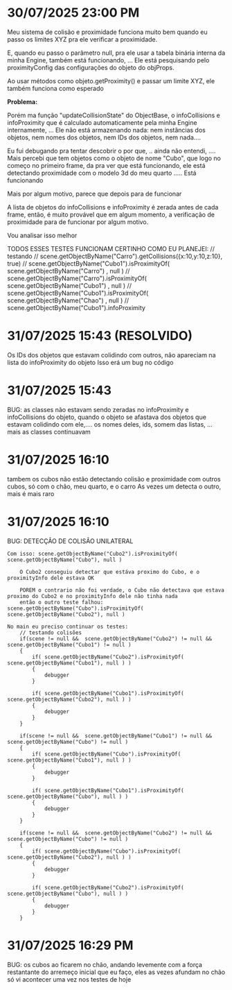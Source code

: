 # 30/07/2025 23:00 PM
Meu sistema de colisão e proximidade funciona muito bem quando eu passo os limites XYZ pra ele verificar a proximidade.

E, quando eu passo o parâmetro null, pra ele usar a tabela binária interna da minha Engine, também está funcionando, ... Ele está pesquisando pelo proximityConfig das configurações do objeto do objProps.

Ao usar métodos como objeto.getProximity() e passar um limite XYZ, ele também funciona como esperado

**Problema:**

Porém ma função "updateCollisionState" do ObjectBase, o infoCollisions e infoProximity que é calculado automaticamente pela minha Engine internamente, ... Ele não está armazenando nada: nem instâncias dos objetos, nem nomes dos objetos, nem IDs dos objetos, nem nada....

Eu fui debugando pra tentar descobrir o por que, .. ainda não entendi, .... Mais percebi que tem objetos como o objeto de nome "Cubo", que logo no começo no primeiro frame, da pra ver que está funcionando, ele está detectando proximidade com o modelo 3d do meu quarto ..... Está funcionando 

Mais por algum motivo, parece que depois para de funcionar 

A lista de objetos do infoCollisions e infoProximity é zerada antes de cada frame, então, é muito provável que em algum momento, a verificação de proximidade para de funcionar por algum motivo.

Vou analisar isso melhor

TODOS ESSES TESTES FUNCIONAM CERTINHO COMO EU PLANEJEI:
    // testando
    // scene.getObjectByName("Carro").getCollisions({x:10,y:10,z:10}, true)
    // scene.getObjectByName("Cubo1").isProximityOf( scene.getObjectByName("Carro") , null )
    // scene.getObjectByName("Carro").isProximityOf( scene.getObjectByName("Cubo1") , null )
    // scene.getObjectByName("Cubo1").isProximityOf( scene.getObjectByName("Chao") , null )
    // scene.getObjectByName("Cubo1").infoProximity 


# 31/07/2025 15:43 (RESOLVIDO)
Os IDs dos objetos que estavam colidindo com outros, não apareciam na lista do infoProximity do objeto
Isso erá um bug no código

# 31/07/2025 15:43 
BUG: as classes não estavam sendo zeradas no infoProximity e infoCollisions do objeto, quando o objeto se afastava dos objetos que estavam colidindo com ele,.... os nomes deles, ids, somem das listas, ... mais as classes continuavam

# 31/07/2025 16:10
tambem os cubos não estão detectando colisão e proximidade com outros cubos, só com o chão, meu quarto, e o carro
As vezes um detecta o outro, mais é mais raro

# 31/07/2025 16:10
BUG: DETECÇÂO DE COLISÂO UNILATERAL

    Com isso: scene.getObjectByName("Cubo2").isProximityOf( scene.getObjectByName("Cubo"), null )

        O Cubo2 conseguiu detectar que estáva proximo do Cubo, e o proximityInfo dele estava OK

        POREM o contrario não foi verdade, o Cubo não detectava que estava proximo do Cubo2 e no proximityInfo dele não tinha nada
        então o outro teste falhou: scene.getObjectByName("Cubo").isProximityOf( scene.getObjectByName("Cubo2"), null ) 

    No main eu preciso continuar os testes:
        // testando colisões
        if(scene != null &&  scene.getObjectByName("Cubo2") != null && scene.getObjectByName("Cubo1") != null )
        {
            if( scene.getObjectByName("Cubo2").isProximityOf( scene.getObjectByName("Cubo1"), null ) )
            {
                debugger
            }

            if( scene.getObjectByName("Cubo1").isProximityOf( scene.getObjectByName("Cubo2"), null ) )
            {
                debugger
            }
        }

        if(scene != null &&  scene.getObjectByName("Cubo1") != null && scene.getObjectByName("Cubo") != null )
        {
            if( scene.getObjectByName("Cubo").isProximityOf( scene.getObjectByName("Cubo1"), null ) )
            {
                debugger
            }

            if( scene.getObjectByName("Cubo1").isProximityOf( scene.getObjectByName("Cubo"), null ) )
            {
                debugger
            }
        }

        if(scene != null &&  scene.getObjectByName("Cubo2") != null && scene.getObjectByName("Cubo") != null )
        {
            if( scene.getObjectByName("Cubo").isProximityOf( scene.getObjectByName("Cubo2"), null ) )
            {
                debugger
            }

            if( scene.getObjectByName("Cubo2").isProximityOf( scene.getObjectByName("Cubo"), null ) )
            {
                debugger
            }
        }

# 31/07/2025 16:29 PM
BUG: os cubos ao ficarem no chão, andando levemente com a força restantante do arremeço inicial que eu faço, eles as vezes afundam no chão
só vi acontecer uma vez nos testes de hoje